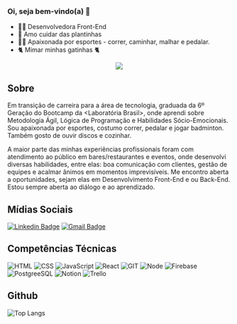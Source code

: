 ### Oi, seja bem-vindo(a) &#127803;

 - 👩‍🎓 Desenvolvedora Front-End
 - 🌿 Amo cuidar das plantinhas
 - 🏃‍♀️ Apaixonada por esportes - correr, caminhar, malhar e pedalar.
 - 🐈 Mimar minhas gatinhas 🐈


<div align="center">
  <img align="center" src="https://ik.imagekit.io/ThalitaNeves95/394189_code_github_repository_icon__1__L_bXzgpcn.png?updatedAt=1635448220394">
</div>

 
## Sobre

Em transição de carreira para a área de tecnologia, graduada da 6º Geração do Bootcamp da <Laboratória Brasil>, onde aprendi sobre Metodologia Ágil, Lógica de Programação e Habilidades Sócio-Emocionais. 
Sou apaixonada por esportes, costumo correr, pedalar e jogar badminton. Também gosto de ouvir discos e cozinhar.

A maior parte das minhas experiências profissionais foram com atendimento ao público em bares/restaurantes e eventos, onde desenvolvi diversas habilidades, entre elas: boa comunicação com clientes, gestão de equipes e acalmar ânimos em momentos imprevisíveis.
Me encontro aberta a oportunidades, sejam elas em Desenvolvimento Front-End e ou Back-End. Estou sempre aberta ao diálogo e ao aprendizado.

## Mídias Sociais

[![Linkedin Badge](https://ik.imagekit.io/ThalitaNeves95/1727490_linkedin_social_media_job_network_icon__2__UgqTD_eje.png?updatedAt=1629484874968=https://www.linkedin.com/in/thalitanevesdesouza/)](https://www.linkedin.com/in/thalitanevesdesouza/)     [![Gmail Badge](https://ik.imagekit.io/ThalitaNeves95/1873613_contact_email_message_letter_media_icon_9tM9UYXvZ.png?updatedAt=1629484622075&link=mailto:thalita.neves24@)](mailto:thalita.neves24@gmail.com)


## Competências Técnicas

![HTML](https://ik.imagekit.io/ThalitaNeves95/html_-Agtkrj-0.png?updatedAt=1629486797625)
![CSS](https://ik.imagekit.io/ThalitaNeves95/css_1jHkLSNX6.png?updatedAt=1629486797935)
![JavaScript](https://ik.imagekit.io/ThalitaNeves95/js_eUSE75APNJp3.png?updatedAt=1629486797451)
![React](https://ik.imagekit.io/ThalitaNeves95/react_PNIGht3Vl.png?updatedAt=1629486797445)
![GIT](https://ik.imagekit.io/ThalitaNeves95/2993773_git_social_media_icon_WrITv8xYGWg.png?updatedAt=1635448241866)
![Node](https://ik.imagekit.io/ThalitaNeves95/node_t-OsiZgdI.png?updatedAt=1629486797453)
![Firebase](https://ik.imagekit.io/ThalitaNeves95/1175544_firebase_google_icon_ujhnVwTsv.png?updatedAt=1635449142901)
![PostgreeSQL](https://ik.imagekit.io/ThalitaNeves95/4691328_postgresql_icon_1l5VV9tSP-H.png?updatedAt=1635449142904)
![Notion](https://ik.imagekit.io/ThalitaNeves95/7659000_notion_brand_assets_notes_oneline_icon_5joBO40mxuC.png?updatedAt=1635448201320)
![Trello](https://ik.imagekit.io/ThalitaNeves95/4375112_logo_trello_icon_N8n7fIy2L.png?updatedAt=1635448132261)


## Github

![Top Langs](https://github-readme-stats.vercel.app/api/top-langs/?username=ThalitaNeves95&layout=compact&theme=dracula) 









